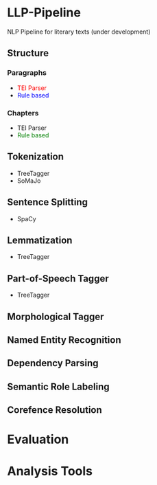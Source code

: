 # LLP-Pipeline
NLP Pipeline for literary texts (under development)
## Structure
### Paragraphs
* <span style="color:red">TEI Parser</span>
* <span style="color:blue">Rule based</span>
### Chapters
* TEI Parser
* <font color="green">Rule based</font>
## Tokenization
* TreeTagger
* SoMaJo
## Sentence Splitting
* SpaCy
## Lemmatization
* TreeTagger
## Part-of-Speech Tagger
* TreeTagger
## Morphological Tagger
## Named Entity Recognition
## Dependency Parsing
## Semantic Role Labeling
## Corefence Resolution
# Evaluation
# Analysis Tools
